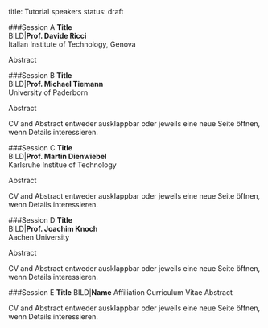 title: Tutorial speakers
status: draft


###Session A
**Title**   
BILD|**Prof. Davide Ricci**   
Italian Institute of Technology, Genova   

Abstract

<!-- 
CV and Abstract entweder ausklappbar oder jeweils eine neue Seite öffnen, wenn Details interessieren.
-->

###Session B
**Title**   
BILD|**Prof. Michael Tiemann**   
University of Paderborn   

Abstract

CV and Abstract entweder ausklappbar oder jeweils eine neue Seite öffnen, wenn Details interessieren.

###Session C
**Title**   
BILD|**Prof. Martin Dienwiebel**      
Karlsruhe Institue of Technology

Abstract

CV and Abstract entweder ausklappbar oder jeweils eine neue Seite öffnen, wenn Details interessieren.

###Session D
**Title**   
BILD|**Prof. Joachim Knoch**   
Aachen University   

Abstract

CV and Abstract entweder ausklappbar oder jeweils eine neue Seite öffnen, wenn Details interessieren.

###Session E
**Title**
BILD|**Name**
Affiliation
Curriculum Vitae
Abstract

CV and Abstract entweder ausklappbar oder jeweils eine neue Seite öffnen, wenn Details interessieren.
